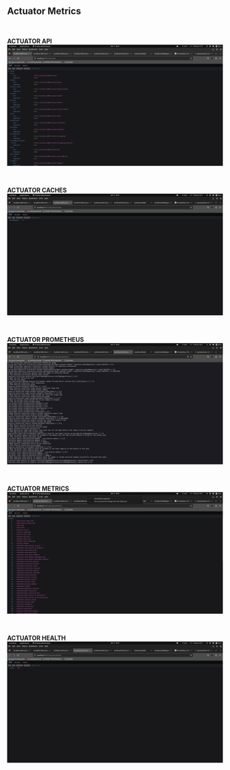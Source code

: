 ## Actuator Metrics

<br />

**ACTUATOR API**
![ACTUATOR API](../projeto_da_disciplina/imgs/ACTUATOR/ACTUATOR_API.png "ACTUATOR API")

<br />

**ACTUATOR CACHES**
![ACTUATOR CACHES](../projeto_da_disciplina/imgs/ACTUATOR/ACTUATOR_01.png "ACTUATOR CACHES")

<br />

**ACTUATOR PROMETHEUS**
![ACTUATOR PROMETHEUS](../projeto_da_disciplina/imgs/ACTUATOR/ACTUATOR_02.png "ACTUATOR PROMETHEUS")

<br />

**ACTUATOR METRICS**
![ACTUATOR METRICS](../projeto_da_disciplina/imgs/ACTUATOR/ACTUATOR_03.png "ACTUATOR METRICS")

<br />

**ACTUATOR HEALTH**
![ACTUATOR HEALTH](../projeto_da_disciplina/imgs/ACTUATOR/ACTUATOR_04.png "ACTUATOR HEALTH")